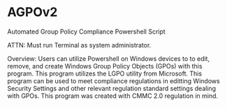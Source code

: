 # AGPOv2
  Automated Group Policy Compliance Powershell Script

ATTN: Must run Terminal as system administrator.

Overview: Users can utilize Powershell on Windows devices to to edit, remove, and create Windows Group Policy Objects (GPOs) with this program. This program utilizes the LGPO utility from Microsoft. This program can be used to meet compliance regulations in editting Windows Security Settings and other relevant regulation standard settings dealing with GPOs. This program was created with CMMC 2.0 regulation in mind.
